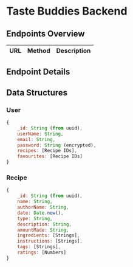 # Taste Buddies Backend

## Endpoints Overview

| URL | Method | Description |
| --- | ------ | ----------- |


## Endpoint Details

## Data Structures

### User

```js
{
    _id: String (from uuid),
    userName: String,
    email: String,
    password: String (encrypted),
    recipes: [Recipe IDs],
    favourites: [Recipe IDs]
}
```
 
### Recipe

```js
{
    _id: String (from uuid),
    name: String,
    authorName: String,
    date: Date.now(),
    type: String,
    description: String,
    amountMade: String,
    ingredients: [Strings],
    instructions: [Strings],
    tags: [Strings],
    ratings: [Numbers]
}
```